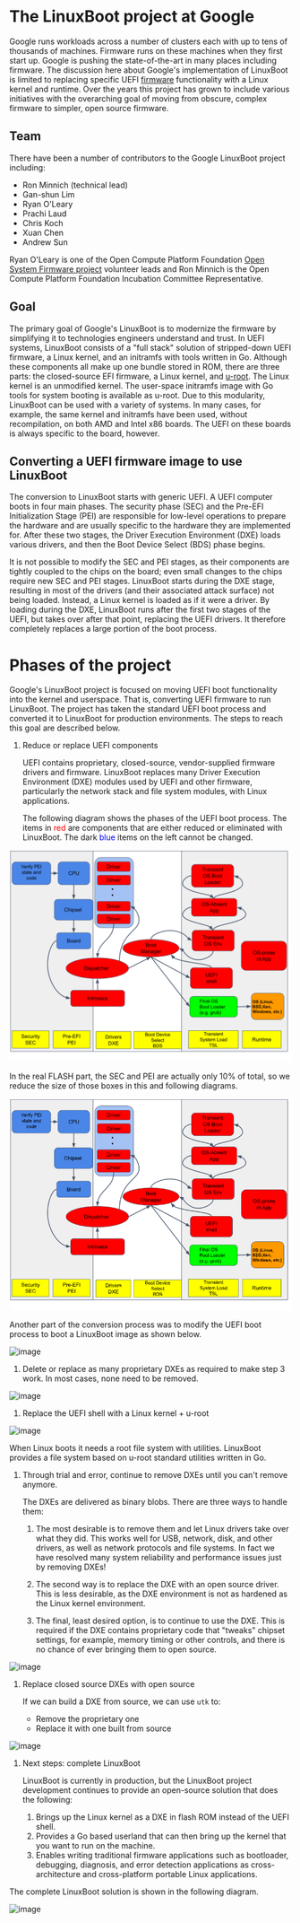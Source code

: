# The LinuxBoot project at Google

Google runs workloads across a number of clusters each with up to tens of
thousands of machines. Firmware runs on these machines when they first start
up. Google is pushing the state-of-the-art in many places including firmware.
The discussion here about Google's implementation of LinuxBoot is limited to
replacing specific UEFI [firmware](https://github.com/linuxboot/book/blob/master/intro/glossary/README.md) 
functionality with a Linux kernel and runtime. Over the years this project
has grown to include various initiatives with the overarching goal of moving
from obscure, complex firmware to simpler, open source firmware.

## Team

There have been a number of contributors to the Google LinuxBoot project
including:

-  Ron Minnich (technical lead)
-  Gan-shun Lim
-  Ryan O'Leary
-  Prachi Laud
-  Chris Koch
-  Xuan Chen
-  Andrew Sun

Ryan O'Leary is one of the Open Compute Platform Foundation
[Open System Firmware project](https://www.opencompute.org/projects/open-system-firmware) 
volunteer leads and Ron Minnich is the Open Compute Platform Foundation
Incubation Committee Representative.

## Goal

The primary goal of Google's LinuxBoot is to modernize the firmware by
simplifying it to technologies engineers understand and trust.
In UEFI systems, LinuxBoot consists of a "full stack" solution
of stripped-down UEFI firmware, a Linux kernel, and an initramfs with
tools written in Go. Although these components all make up one bundle
stored in ROM, there are three parts: the closed-source EFI firmware,
a Linux kernel, and [u-root](http://u-root.tk/). The Linux kernel is
an unmodified kernel.  The user-space initramfs image with Go tools
for system booting is available as u-root. Due to this modularity,
LinuxBoot can be used with a variety of systems. In many cases,
for example, the same kernel and initramfs have been used, without
recompilation, on both AMD and Intel x86 boards. The UEFI on
these boards is always specific to the board, however.

## Converting a UEFI firmware image to use LinuxBoot

The conversion to LinuxBoot starts with generic UEFI. A UEFI computer
boots in four main phases. The security phase (SEC) and the Pre-EFI
Initialization Stage (PEI) are responsible for low-level operations
to prepare the hardware and are usually specific to the hardware
they are implemented for. After these two stages, the Driver Execution
Environment (DXE) loads various drivers, and then the Boot Device Select
(BDS) phase begins.

It is not possible to modify the SEC and PEI stages, as their
components are tightly coupled to the chips on the board; even
small changes to the chips require new SEC and PEI stages.
LinuxBoot starts during the DXE stage, resulting in most of the drivers
(and their associated attack surface) not being loaded.
Instead, a Linux kernel is loaded as if it were a driver.
By loading during the DXE, LinuxBoot runs after the first two stages
of the UEFI, but takes over after that point, replacing the
UEFI drivers. It therefore completely replaces a large portion
of the boot process.

# Phases of the project

Google's LinuxBoot project is focused on moving UEFI boot functionality
into the kernel and userspace. That is, converting UEFI firmware
to run LinuxBoot. The project has taken the standard UEFI boot process
and converted it to LinuxBoot for production environments.
The steps to reach this goal are described below.

1. Reduce or replace UEFI components

   UEFI contains proprietary, closed-source, vendor-supplied firmware
   drivers and firmware. LinuxBoot replaces many Driver Execution
   Environment (DXE) modules used by UEFI and other firmware,
   particularly the network stack and file system modules, with
   Linux applications.

   The following diagram shows the phases of the UEFI boot process.
   The items in <span style="color:red">red</span> are components
   that are either reduced or eliminated with LinuxBoot.
   The dark <span style="color:blue">blue</span> items on the left
   cannot be changed.

![image](../../images/Case-study-step1.svg)

In the real FLASH part, the SEC and PEI are actually only 10% of total,
so we reduce the size of those boxes in this and following diagrams.

![image](../../images/Case-study-step1-50p.svg)

Another part of the conversion process was to modify the UEFI boot
process to boot a LinuxBoot image as shown below.

![image](insert_image_url_here)

1. Delete or replace as many proprietary DXEs as required to make
   step 3 work. In most cases, none need to be removed.

![image](insert_image_url_here)

1. Replace the UEFI shell with a Linux kernel + u-root

![image](insert_image_url_here)

When Linux boots it needs a root file system with utilities.
LinuxBoot provides a file system based on u-root standard
utilities written in Go.

1. Through trial and error, continue to remove DXEs until you
   can't remove anymore.

   The DXEs are delivered as binary blobs. There are three ways
    to handle them:

   1. The most desirable is to remove them and let Linux drivers take
      over what they did. This works well for USB, network, disk,
      and other drivers, as well as network protocols and file
      systems. In fact we have resolved many system reliability
      and performance issues just by removing DXEs!

   1. The second way is to replace the DXE with an open source driver.
      This is less desirable, as the DXE environment is not as
      hardened as the Linux kernel environment.
   1. The final, least desired option, is to continue to use the DXE.
      This is required if the DXE contains proprietary code that
      "tweaks" chipset settings, for example, memory timing or
      other controls, and there is no chance of ever bringing
      them to open source.


![image](insert_image_url_here)


1. Replace closed source DXEs with open source

   If we can build a DXE from source, we can use `utk` to:
     *  Remove the proprietary one
     *  Replace it with one built from source

![image](insert_image_url_here)


1. Next steps: complete LinuxBoot

   LinuxBoot is currently in production, but the LinuxBoot project        development continues to provide an open-source solution that
     does the following:

     1. Brings up the Linux kernel as a DXE in flash ROM instead of the UEFI shell.
     1. Provides a Go based userland that can then bring up the kernel that you want to run on the machine.
     1. Enables writing traditional firmware applications such as bootloader, debugging, diagnosis, and error detection applications as cross-architecture and cross-platform portable Linux applications.

The complete LinuxBoot solution is shown in the following diagram.

![image](insert_image_url_here)

